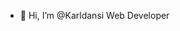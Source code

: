 - 👋 Hi, I’m @Karldansi Web Developer

<!---
Karldansi/Karldansi is a ✨ special ✨ repository because its `README.md` (this file) appears on your GitHub profile.
You can click the Preview link to take a look at your changes.
--->
